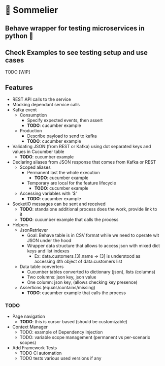 
# 🍷 Sommelier
## Behave wrapper for testing microservices in python 🐍

## Check Examples to see testing setup and use cases

TODO [WIP]

## Features

* REST API calls to the service
* Mocking dependant service calls
* Kafka event
  * Consumption
    * Specify expected events, then assert
    * **TODO**: cucumber example
  * Production
    * Describe payload to send to kafka
    * **TODO**: cucumber example
* Validating JSON (from REST or Kafka) using dot separated keys and values in Cucumber table
    * **TODO**: cucumber example
* Declaring aliases from JSON response that comes from Kafka or REST
  * Scoped aliases
    * Permanent last the whole execution
      * **TODO**: cucumber example
    * Temporary are local for the feature lifecycle
      * **TODO**: cucumber example
  * Accessing variables with '$'
    * **TODO**: cucumber example
* SocketIO messages can be sent and received
    * **TODO**: standalone additional process does the work, provide link to it
    * **TODO**: cucumber example that calls the process
* Helpers
  * JsonRetriever
    * Goal: Behave table is in CSV format while we need to operate wit JSON under the hood 
    * Wrapper data structure that allows to access json with mixed dict keys and list indexes
      * Ex: data.customers.[3].name -> [3] is understood as accessing 4th object of data.customers list
  * Data table converters
    * Cucumber tables converted to dictionary (json), lists (columns)
    * Two columns: json key, json value
    * One column: json key, (allows checking key presence)
  * Assertions (equals/contains/missing)
    * **TODO**: cucumber example that calls the process

### TODO
* Page navigation
  * **TODO**: this is cursor based (should be customizable)
* Context Manager
  * TODO: example of Dependency Injection
  * TODO: variable scope management (permanent vs per-scenario scopes)
* Add Framework Tests
  * TODO CI automation
  * TODO tests various used versions if any
